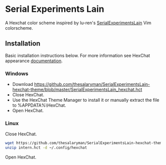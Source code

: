 # Serial Experiments Lain
A Hexchat color scheme inspired by lu-ren's <a href="https://github.com/lu-ren/SerialExperimentsLain">SerialExperimentsLain</a> Vim colorscheme.

## Installation
Basic installation instructions below. For more information see HexChat appearance [documentation](https://hexchat.readthedocs.org/en/latest/appearance.html).

### Windows
+ Download https://github.com/thesalaryman/SerialExperimentsLain-hexchat-theme/blob/master/SerialExperimentsLain_hexchat.hct
+ Close HexChat.
+ Use the HexChat Theme Manager to install it or manually extract the file to %APPDATA%\HexChat.
+ Open HexChat.

### Linux
Close HexChat.
``` bash
wget https://github.com/thesalaryman/SerialExperimentsLain-hexchat-theme/blob/master/SerialExperimentsLain_hexchat.hct
unzip intern.hct -d ~/.config/hexchat
```
Open HexChat.
